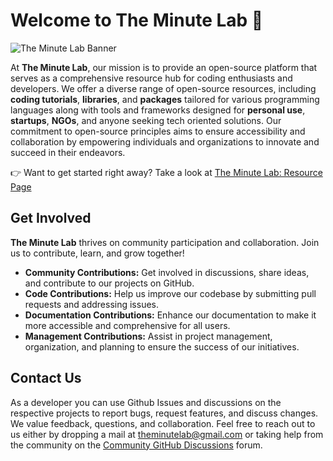 <!--
> [!important]
> The organization is currently being setup in order to enable easy and smooth contributions. Kindly give us a while to try and make **The Minute Lab** a welcoming community. Your patience is appreicated and we hope to see you as a part of the community 💜
-->

# Welcome to The Minute Lab 👋
![The Minute Lab Banner](https://github.com/The-Minute-Lab/.github/assets/75054354/8d5d7a15-a263-45e4-b687-9f4581c213b6)

<!--
![Medium](https://img.shields.io/badge/Medium-12100E?style=for-the-badge&logo=medium&logoColor=white)
![Hashnode](https://img.shields.io/badge/Hashnode-2962FF?style=for-the-badge&logo=hashnode&logoColor=white)
![Dev.to blog](https://img.shields.io/badge/dev.to-0A0A0A?style=for-the-badge&logo=dev.to&logoColor=white)
-->

At **The Minute Lab**, our mission is to provide an open-source platform that serves as a comprehensive resource hub for coding enthusiasts and developers. We offer a diverse range of open-source resources, including **coding tutorials**, **libraries**, and **packages** tailored for various programming languages along with tools and frameworks designed for **personal use**, **startups**, **NGOs**, and anyone seeking tech oriented solutions. Our commitment to open-source principles aims to ensure accessibility and collaboration by empowering individuals and organizations to innovate and succeed in their endeavors.

👉 Want to get started right away? Take a look at [The Minute Lab: Resource Page](https://github.com/The-Minute-Lab/.github/blob/main/README.md) 

## Get Involved

**The Minute Lab** thrives on community participation and collaboration. Join us to contribute, learn, and grow together!

- **Community Contributions:** Get involved in discussions, share ideas, and contribute to our projects on GitHub.
- **Code Contributions:** Help us improve our codebase by submitting pull requests and addressing issues.
- **Documentation Contributions:** Enhance our documentation to make it more accessible and comprehensive for all users.
- **Management Contributions:** Assist in project management, organization, and planning to ensure the success of our initiatives.

## Contact Us

As a developer you can use Github Issues and discussions on the respective projects to report bugs, request features, and discuss changes. We value feedback, questions, and collaboration. Feel free to reach out to us either by dropping a mail at [theminutelab@gmail.com](mailto:theminutelab@gmail.com) or taking help from the community on the [Community GitHub Discussions](https://github.com/orgs/The-Minute-Lab/discussions) forum.

